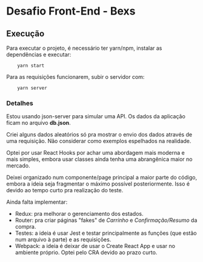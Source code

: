 # Desafio Front-End - Bexs

## Execução

Para executar o projeto, é necessário ter yarn/npm, instalar as dependências e executar:

        yarn start

Para as requisições funcionarem, subir o servidor com:

        yarn server

### Detalhes

Estou usando json-server para simular uma API. Os dados da aplicação ficam no arquivo **db.json**.

Criei alguns dados aleatórios só pra mostrar o envio dos dados através de uma requisição. Não considerar como exemplos espelhados na realidade.

Optei por usar React Hooks por achar uma abordagem mais moderna e mais simples, embora usar classes ainda tenha uma abrangênica maior no mercado.

Deixei organizado num componente/page principal a maior parte do código, embora a ideia seja fragmentar o máximo possível posteriormente. Isso é devido ao tempo curto pra realização do teste.

Ainda falta implementar:

- Redux: pra melhorar o gerenciamento dos estados.
- Router: pra criar páginas "fakes" de *Carrinho* e *Confirmação/Resumo* da compra.
- Testes: a ideia é usar Jest e testar principalmente as funções (que estão num arquivo à parte) e as requisições.
- Webpack: a ideia é deixar de usar o Create React App e usar no ambiente próprio. Optei pelo CRA devido ao prazo curto.